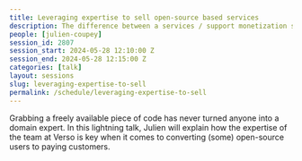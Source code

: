 ```yaml
---
title: Leveraging expertise to sell open-source based services
description: The difference between a services / support monetization strategy and a consulting/expertise-based monetization strategy.
people: [julien-coupey]
session_id: 2807
session_start: 2024-05-28 12:10:00 Z
session_end: 2024-05-28 12:15:00 Z
categories: [talk]
layout: sessions
slug: leveraging-expertise-to-sell
permalink: /schedule/leveraging-expertise-to-sell
---
```


Grabbing a freely available piece of code has never turned anyone into a domain expert. In this lightning talk,
Julien will explain how the expertise of the team at Verso is key when it comes to converting (some) open-source
users to paying customers.
